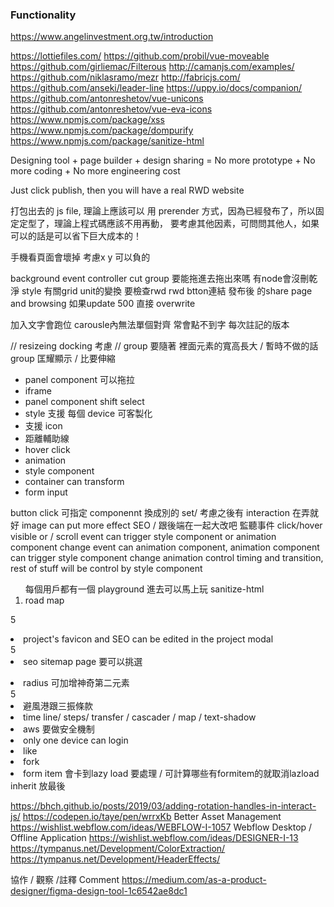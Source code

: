 ### Functionality

https://www.angelinvestment.org.tw/introduction

https://lottiefiles.com/
https://github.com/probil/vue-moveable
https://github.com/girliemac/Filterous
http://camanjs.com/examples/
https://github.com/niklasramo/mezr
http://fabricjs.com/
https://github.com/anseki/leader-line
https://uppy.io/docs/companion/
https://github.com/antonreshetov/vue-unicons
https://github.com/antonreshetov/vue-eva-icons
https://www.npmjs.com/package/xss
https://www.npmjs.com/package/dompurify
https://www.npmjs.com/package/sanitize-html

Designing tool + page builder + design sharing = No more prototype + No more coding + No more engineering cost

Just click publish, then you will have a real RWD website

打包出去的 js file, 理論上應該可以 用 prerender 方式，因為已經發布了，所以固定定型了，理論上程式碼應該不用再動，
要考慮其他因素，可問問其他人，如果可以的話是可以省下巨大成本的！


手機看頁面會壞掉
考慮x y 可以負的

background event controller
cut
group 要能拖進去拖出來嗎
有node會沒刪乾淨
style 有關grid unit的變換 要檢查rwd
rwd
btton連結
發布後 的share page and browsing
如果update 500 直接 overwrite

加入文字會跑位
carousle內無法單個對齊
常會點不到字
 每次註記的版本
 


// resizeing docking 考慮
// group 要隨著 裡面元素的寬高長大 / 暫時不做的話 group 匡耀顯示 / 比要伸縮

- panel component 可以拖拉
- iframe
- panel component shift select
- style 支援 每個 device 可客製化
- 支援 icon
- 距離輔助線
- hover click
- animation
- style component
- container can transform
- form input

button click 可指定 componennt 換成別的 set/ 考慮之後有 interaction 在弄就好
image can put more effect
SEO / 跟後端在一起大改吧
監聽事件 click/hover visible or / scroll
event can trigger style component or animation component change
event can animation component, animation component can trigger style component change
animation control timing and transition, rest of stuff will be control by style component

<ol>
每個用戶都有一個 playground 進去可以馬上玩
sanitize-html
<li>road map</li>
</ol>

5<li>project's favicon and SEO can be edited in the project modal</li>
5<li>seo sitemap page 要可以挑選</li>

<li>radius 可加增神奇第二元素</li>
5<li>避風港跟三振條款</li>
<li>time line/ steps/ transfer / cascader / map / text-shadow</li>
<li>aws 要做安全機制</li>
<li>only one device can login</li>
<li>like</li>
<li>fork</li>
<li>form item 會卡到lazy load 要處理 / 可計算哪些有formitem的就取消lazload</li>
inherit 放最後

https://bhch.github.io/posts/2019/03/adding-rotation-handles-in-interact-js/
https://codepen.io/taye/pen/wrrxKb
Better Asset Management https://wishlist.webflow.com/ideas/WEBFLOW-I-1057
Webflow Desktop / Offline Application https://wishlist.webflow.com/ideas/DESIGNER-I-13
https://tympanus.net/Development/ColorExtraction/
https://tympanus.net/Development/HeaderEffects/

協作 / 觀察 /註釋 Comment
https://medium.com/as-a-product-designer/figma-design-tool-1c6542ae8dc1





